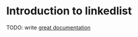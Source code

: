 # Introduction to linkedlist

TODO: write [great documentation](http://jacobian.org/writing/what-to-write/)
